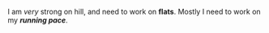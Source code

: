 I am *very* strong on hill, and need to work on **flats**.  Mostly I need to work on my _**running pace**_.

